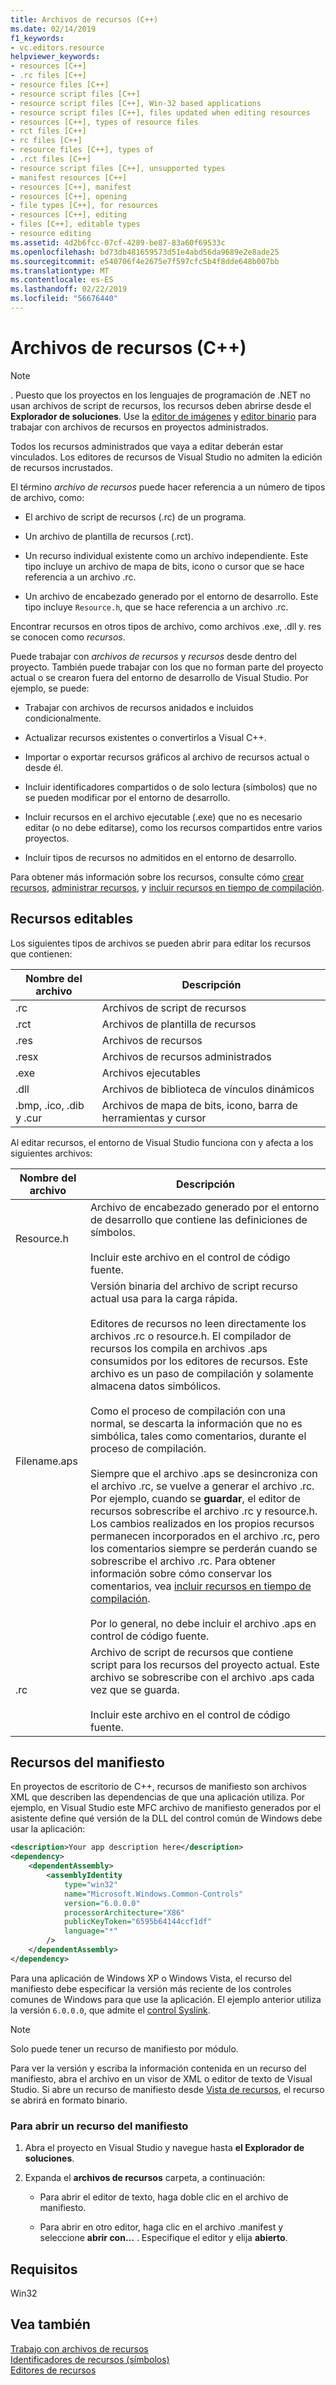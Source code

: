 ```yaml
---
title: Archivos de recursos (C++)
ms.date: 02/14/2019
f1_keywords:
- vc.editors.resource
helpviewer_keywords:
- resources [C++]
- .rc files [C++]
- resource files [C++]
- resource script files [C++]
- resource script files [C++], Win-32 based applications
- resource script files [C++], files updated when editing resources
- resources [C++], types of resource files
- rct files [C++]
- rc files [C++]
- resource files [C++], types of
- .rct files [C++]
- resource script files [C++], unsupported types
- manifest resources [C++]
- resources [C++], manifest
- resources [C++], opening
- file types [C++], for resources
- resources [C++], editing
- files [C++], editable types
- resource editing
ms.assetid: 4d2b6fcc-07cf-4289-be87-83a60f69533c
ms.openlocfilehash: bd73db481659573d51e4abd56da9689e2e8ade25
ms.sourcegitcommit: e540706f4e2675e7f597cfc5b4f8dde648b007bb
ms.translationtype: MT
ms.contentlocale: es-ES
ms.lasthandoff: 02/22/2019
ms.locfileid: "56676440"
---
```

# <a name="resource-files-c"></a>Archivos de recursos (C++)

> [!NOTE]
> . Puesto que los proyectos en los lenguajes de programación de .NET no usan archivos de script de recursos, los recursos deben abrirse desde el **Explorador de soluciones**. Use la [editor de imágenes](../windows/image-editor-for-icons.md) y [editor binario](binary-editor.md) para trabajar con archivos de recursos en proyectos administrados.
>
> Todos los recursos administrados que vaya a editar deberán estar vinculados. Los editores de recursos de Visual Studio no admiten la edición de recursos incrustados.

El término *archivo de recursos* puede hacer referencia a un número de tipos de archivo, como:

- El archivo de script de recursos (.rc) de un programa.

- Un archivo de plantilla de recursos (.rct).

- Un recurso individual existente como un archivo independiente. Este tipo incluye un archivo de mapa de bits, icono o cursor que se hace referencia a un archivo .rc.

- Un archivo de encabezado generado por el entorno de desarrollo. Este tipo incluye `Resource.h`, que se hace referencia a un archivo .rc.

Encontrar recursos en otros tipos de archivo, como archivos .exe, .dll y. res se conocen como *recursos*.

Puede trabajar con *archivos de recursos* y *recursos* desde dentro del proyecto. También puede trabajar con los que no forman parte del proyecto actual o se crearon fuera del entorno de desarrollo de Visual Studio. Por ejemplo, se puede:

- Trabajar con archivos de recursos anidados e incluidos condicionalmente.

- Actualizar recursos existentes o convertirlos a Visual C++.

- Importar o exportar recursos gráficos al archivo de recursos actual o desde él.

- Incluir identificadores compartidos o de solo lectura (símbolos) que no se pueden modificar por el entorno de desarrollo.

- Incluir recursos en el archivo ejecutable (.exe) que no es necesario editar (o no debe editarse), como los recursos compartidos entre varios proyectos.

- Incluir tipos de recursos no admitidos en el entorno de desarrollo.

Para obtener más información sobre los recursos, consulte cómo [crear recursos](../windows/how-to-create-a-resource-script-file.md), [administrar recursos](../windows/how-to-copy-resources.md), y [incluir recursos en tiempo de compilación](../windows/how-to-include-resources-at-compile-time.md).

## <a name="editable-resources"></a>Recursos editables

Los siguientes tipos de archivos se pueden abrir para editar los recursos que contienen:

| Nombre del archivo | Descripción |
|---|---|
| .rc | Archivos de script de recursos |
| .rct | Archivos de plantilla de recursos |
| .res | Archivos de recursos |
| .resx | Archivos de recursos administrados |
| .exe | Archivos ejecutables |
| .dll | Archivos de biblioteca de vínculos dinámicos |
| .bmp, .ico, .dib y .cur | Archivos de mapa de bits, icono, barra de herramientas y cursor |

Al editar recursos, el entorno de Visual Studio funciona con y afecta a los siguientes archivos:

| Nombre del archivo | Descripción |
|---|---|
| Resource.h | Archivo de encabezado generado por el entorno de desarrollo que contiene las definiciones de símbolos.<br/><br/>Incluir este archivo en el control de código fuente. |
| Filename.aps | Versión binaria del archivo de script recurso actual usa para la carga rápida.<br /><br /> Editores de recursos no leen directamente los archivos .rc o resource.h. El compilador de recursos los compila en archivos .aps consumidos por los editores de recursos. Este archivo es un paso de compilación y solamente almacena datos simbólicos.<br/><br/>Como el proceso de compilación con una normal, se descarta la información que no es simbólica, tales como comentarios, durante el proceso de compilación.<br/><br/>Siempre que el archivo .aps se desincroniza con el archivo .rc, se vuelve a generar el archivo .rc. Por ejemplo, cuando se **guardar**, el editor de recursos sobrescribe el archivo .rc y resource.h. Los cambios realizados en los propios recursos permanecen incorporados en el archivo .rc, pero los comentarios siempre se perderán cuando se sobrescribe el archivo .rc. Para obtener información sobre cómo conservar los comentarios, vea [incluir recursos en tiempo de compilación](../windows/how-to-include-resources-at-compile-time.md).<br/><br/>Por lo general, no debe incluir el archivo .aps en control de código fuente. |
| .rc | Archivo de script de recursos que contiene script para los recursos del proyecto actual. Este archivo se sobrescribe con el archivo .aps cada vez que se guarda.<br/><br/>Incluir este archivo en el control de código fuente. |

## <a name="manifest-resources"></a>Recursos del manifiesto

En proyectos de escritorio de C++, recursos de manifiesto son archivos XML que describen las dependencias de que una aplicación utiliza. Por ejemplo, en Visual Studio este MFC archivo de manifiesto generados por el asistente define qué versión de la DLL del control común de Windows debe usar la aplicación:

```xml
<description>Your app description here</description>
<dependency>
    <dependentAssembly>
        <assemblyIdentity
            type="win32"
            name="Microsoft.Windows.Common-Controls"
            version="6.0.0.0"
            processorArchitecture="X86"
            publicKeyToken="6595b64144ccf1df"
            language="*"
        />
    </dependentAssembly>
</dependency>
```

Para una aplicación de Windows XP o Windows Vista, el recurso del manifiesto debe especificar la versión más reciente de los controles comunes de Windows para que use la aplicación. El ejemplo anterior utiliza la versión `6.0.0.0`, que admite el [control Syslink](/windows/desktop/Controls/syslink-overview).

> [!NOTE]
> Solo puede tener un recurso de manifiesto por módulo.

Para ver la versión y escriba la información contenida en un recurso del manifiesto, abra el archivo en un visor de XML o editor de texto de Visual Studio. Si abre un recurso de manifiesto desde [Vista de recursos](../windows/resource-view-window.md), el recurso se abrirá en formato binario.

### <a name="to-open-a-manifest-resource"></a>Para abrir un recurso del manifiesto

1. Abra el proyecto en Visual Studio y navegue hasta **el Explorador de soluciones**.

1. Expanda el **archivos de recursos** carpeta, a continuación:

   - Para abrir el editor de texto, haga doble clic en el archivo de manifiesto.

   - Para abrir en otro editor, haga clic en el archivo .manifest y seleccione **abrir con...** . Especifique el editor y elija **abierto**.

## <a name="requirements"></a>Requisitos

Win32

## <a name="see-also"></a>Vea también

[Trabajo con archivos de recursos](../windows/working-with-resource-files.md)<br/>
[Identificadores de recursos (símbolos)](../windows/symbols-resource-identifiers.md)<br/>
[Editores de recursos](../windows/resource-editors.md)<br/>
